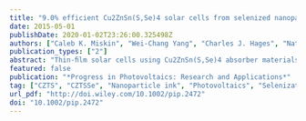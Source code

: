 ```yaml
---
title: "9.0% efficient Cu2ZnSn(S,Se)4 solar cells from selenized nanoparticle inks"
date: 2015-05-01
publishDate: 2020-01-02T23:26:00.325498Z
authors: ["Caleb K. Miskin", "Wei-Chang Yang", "Charles J. Hages", "Nathaniel J. Carter", "Chinmay S. Joglekar", "Eric A. Stach", "Rakesh Agrawal"]
publication_types: ["2"]
abstract: "Thin-ﬁlm solar cells using Cu2ZnSn(S,Se)4 absorber materials continue to attract increasing attention. The synthesis of kesterite Cu2ZnSnS4 nanoparticles by a modiﬁed method of hot injection is explained. Characterization of the nanoparticles by energy dispersive X-ray spectroscopy, X-ray diffraction, Raman, and transmission electron microscopy is presented and discussed. When suspended in an ink, coated, and processed into a device, the nanoparticles obtained by this synthesis achieve a total area (active area) efﬁciency of 9.0% (9.8%) using AM 1.5 illumination and light soaking. This improvement over the previous efﬁciency of 7.2% is attributed to the modiﬁed synthesis approach, as well as ﬁne-tuned conditions for selenizing the coated nanoparticles into a dense absorber layer. Copyright © 2014 John Wiley & Sons, Ltd."
featured: false
publication: "*Progress in Photovoltaics: Research and Applications*"
tag: ["CZTS", "CZTSSe", "Nanoparticle ink", "Photovoltaics", "Selenization", Thin films]
url_pdf: "http://doi.wiley.com/10.1002/pip.2472"
doi: "10.1002/pip.2472"
---
```

